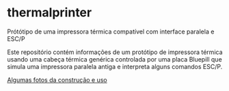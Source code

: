 # thermalprinter

Prótótipo de uma impressora térmica compatível com interface paralela e ESC/P

Este repositório contém informações de um protótipo de impressora térmica usando uma cabeça térmica genérica controlada por uma placa Bluepill que simula uma impressora paralela antiga e interpreta alguns comandos ESC/P.

[Algumas fotos da construção e uso](doc/fotos/)
